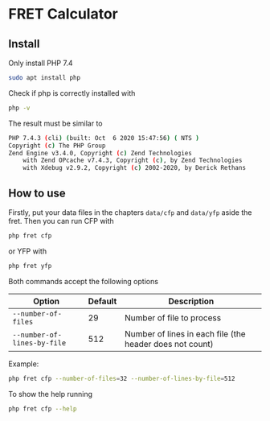 # FRET Calculator

## Install

Only install PHP 7.4

```bash
sudo apt install php
```

Check if php is correctly installed with

```bash
php -v
```

The result must be similar to

```bash
PHP 7.4.3 (cli) (built: Oct  6 2020 15:47:56) ( NTS )
Copyright (c) The PHP Group
Zend Engine v3.4.0, Copyright (c) Zend Technologies
    with Zend OPcache v7.4.3, Copyright (c), by Zend Technologies
    with Xdebug v2.9.2, Copyright (c) 2002-2020, by Derick Rethans
```

## How to use

Firstly, put your data files in the chapters `data/cfp` and `data/yfp` aside the fret. Then you can run CFP with

```bash 
php fret cfp
```

or YFP with

```bash 
php fret yfp
```


Both commands accept the following options

| Option      | Default | Description |
| ----------- | ----------- |---------|
| `--number-of-files`      | 29       |Number of file to process|
| `--number-of-lines-by-file`   | 512        |Number of lines in each file (the header does not count)|

Example:

```bash
php fret cfp --number-of-files=32 --number-of-lines-by-file=512
```

To show the help running

```bash
php fret cfp --help
```


